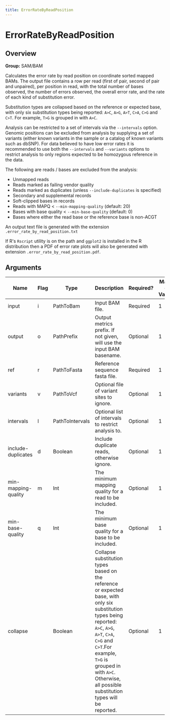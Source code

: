 ```yaml
---
title: ErrorRateByReadPosition
---
```


# ErrorRateByReadPosition

## Overview
**Group:** SAM/BAM

Calculates the error rate by read position on coordinate sorted mapped BAMs. The output file contains
a row per read (first of pair, second of pair and unpaired), per position in read, with the total number
of bases observed, the number of errors observed, the overall error rate, and the rate of each kind of
substitution error.

Substitution types are collapsed based on the reference or expected base, with only six substitution
types being reported: `A>C`, `A>G`, `A>T`, `C>A`, `C>G` and `C>T`.  For example, `T>G` is grouped in
with `A>C`.

Analysis can be restricted to a set of intervals via the `--intervals` option. Genomic positions can be
excluded from analysis by supplying a set of variants (either known variants in the sample or a catalog
of known variants such as dbSNP).  For data believed to have low error rates it is recommended to use
both the `--intervals` and `--variants` options to restrict analysis to only regions expected to be
homozygous reference in the data.

The following are reads / bases are excluded from the analysis:

- Unmapped reads
- Reads marked as failing vendor quality
- Reads marked as duplicates (unless `--include-duplicates` is specified)
- Secondary and supplemental records
- Soft-clipped bases in records
- Reads with MAPQ < `--min-mapping-quality` (default: 20)
- Bases with base quality < `--min-base-quality` (default: 0)
- Bases where either the read base or the reference base is non-ACGT

An output text file is generated with the extension `.error_rate_by_read_position.txt`

If R's `Rscript` utility is on the path and `ggplot2` is installed in the R distribution then a PDF
of error rate plots will also be generated with extension `.error_rate_by_read_position.pdf`.

## Arguments

|Name|Flag|Type|Description|Required?|Max # of Values|Default Value(s)|
|----|----|----|-----------|---------|---------------|----------------|
|input|i|PathToBam|Input BAM file.|Required|1||
|output|o|PathPrefix|Output metrics prefix. If not given, will use the input BAM basename.|Optional|1||
|ref|r|PathToFasta|Reference sequence fasta file.|Required|1||
|variants|v|PathToVcf|Optional file of variant sites to ignore.|Optional|1||
|intervals|l|PathToIntervals|Optional list of intervals to restrict analysis to.|Optional|1||
|include-duplicates|d|Boolean|Include duplicate reads, otherwise ignore.|Optional|1|false|
|min-mapping-quality|m|Int|The minimum mapping quality for a read to be included.|Optional|1|20|
|min-base-quality|q|Int|The minimum base quality for a base to be included.|Optional|1|0|
|collapse||Boolean|Collapse substitution types based on the reference or expected base, with only six substitution types being reported: `A>C`, `A>G`, `A>T`, `C>A`, `C>G` and `C>T`.For example, `T>G` is grouped in with `A>C`. Otherwise, all possible substitution types will be reported.|Optional|1|true|


